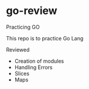 # go-review
Practicing GO

This repo is to practice Go Lang

Reviewed
- Creation of modules
- Handling Errors
- Slices
- Maps